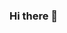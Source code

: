 ### Hi there 👋

<!--
**alli1325/alli1325** is a ✨ _special_ ✨ repository because its `README.md` (this file) appears on your GitHub profile.

# Allison Moreira :sunglasses:

## Hi there 👋! Welcome to my profile!

Here something about me:

- 🔭 I'm looking for an internship opportunity
- 🌱 I’m currently learning C# and .NET

I'm an student in System Analysis and Development:

- 💜 In love with C#

- ❤️ I'm love Javascript/Typescript too

  

